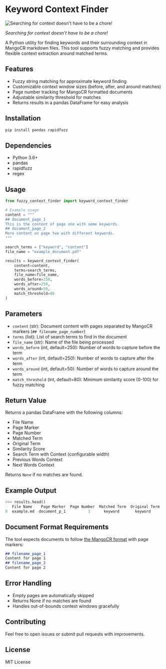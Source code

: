 # Keyword Context Finder
![Searching for context doesn't have to be a chore!](https://sandeepmj.github.io/image-host/keyword-logo.png)

*Searching for context doesn't have to be a chore!*


A Python utility for finding keywords and their surrounding context in MangoCR markdown files. This tool supports fuzzy matching and provides flexible context extraction around matched terms.

## Features

- Fuzzy string matching for approximate keyword finding
- Customizable context window sizes (before, after, and around matches)
- Page number tracking for MangoCR formatted documents
- Adjustable similarity threshold for matches
- Returns results in a pandas DataFrame for easy analysis

## Installation

```bash
pip install pandas rapidfuzz
```

## Dependencies

- Python 3.6+
- pandas
- rapidfuzz
- regex

## Usage

```python
from fuzzy_context_finder import keyword_context_finder

# Example usage
content = """
## document_page_1
This is the content of page one with some keywords.
## document_page_2
More content on page two with different keywords.
"""

search_terms = ["keyword", "content"]
file_name = "example_document.pdf"

results = keyword_context_finder(
    content=content,
    terms=search_terms,
    file_name=file_name,
    words_before=250,
    words_after=250,
    words_around=50,
    match_threshold=80
)
```

## Parameters

- `content` (str): Document content with pages separated by MangoCR markers (`## filename_page_number`)
- `terms` (list): List of search terms to find in the document
- `file_name` (str): Name of the file being processed
- `words_before` (int, default=250): Number of words to capture before the term
- `words_after` (int, default=250): Number of words to capture after the term
- `words_around` (int, default=50): Number of words to capture around the term
- `match_threshold` (int, default=80): Minimum similarity score (0-100) for fuzzy matching

## Return Value

Returns a pandas DataFrame with the following columns:
- File Name
- Page Marker
- Page Number
- Matched Term
- Original Term
- Similarity Score
- Search Term with Context (configurable width)
- Previous Words Context
- Next Words Context

Returns `None` if no matches are found.

## Example Output

```python
>>> results.head()
   File Name    Page Marker  Page Number  Matched Term  Original Term  Similarity Score  ...
0  example.md  document_p_1          1      keyword       keyword              100      ...
```

## Document Format Requirements

The tool expects documents to follow <a href="https://pypi.org/project/mangoCR/">the MangoCR format</a> with page markers:
```markdown
## filename_page_1
Content for page 1
## filename_page_2
Content for page 2
```

## Error Handling

- Empty pages are automatically skipped
- Returns None if no matches are found
- Handles out-of-bounds context windows gracefully

## Contributing

Feel free to open issues or submit pull requests with improvements.

## License

MIT License
